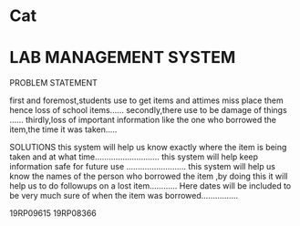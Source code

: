# Cat
LAB MANAGEMENT SYSTEM
===========================
PROBLEM STATEMENT

first and foremost,students use to get items and attimes miss place them hence loss of school items......
secondly,there use to be damage of things ......
thirdly,loss of important information like the one who borrowed the item,the time it was taken.....

SOLUTIONS
this system will help us know exactly where the item is being taken and at what time............................
this system will help keep information safe for future use ..........................
this system will help us know the names of the person who borrowed the item ,by doing this it will help us to do followups on a lost item............
Here dates will be included to be very much sure of when the item was borrowed................

19RP09615
19RP08366
